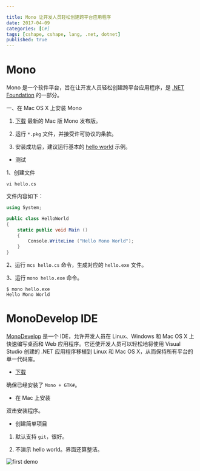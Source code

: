 ```yaml
---

title: Mono 让开发人员轻松创建跨平台应用程序
date: 2017-04-09
categories: [C#]
tags: [cshape, cshape, lang, .net, dotnet]
published: true
---
```




# Mono

Mono 是一个软件平台，旨在让开发人员轻松创建跨平台应用程序，是 [.NET Foundation](https://dotnetfoundation.org/) 的一部分。

一、在 Mac OS X 上安装 Mono

1. [下载](http://www.mono-project.com/download/) 最新的 Mac 版 Mono 发布版。

2. 运行 ```*.pkg``` 文件，并接受许可协议的条款。

3. 安装成功后，建议运行基本的 [hello world](http://www.mono-project.com/docs/getting-started/mono-basics/) 示例。

- 测试

1、创建文件

```
vi hello.cs
```

文件内容如下：

```c#
using System;

public class HelloWorld
{
    static public void Main ()
    {
        Console.WriteLine ("Hello Mono World");
    }
}
```

2、运行 ```mcs hello.cs``` 命令，生成对应的 ```hello.exe``` 文件。

3、运行 ```mono hello.exe``` 命令。

```
$ mono hello.exe
Hello Mono World
```

# MonoDevelop IDE

[MonoDevelop](http://www.monodevelop.com/) 是一个 IDE，允许开发人员在 Linux、Windows 和 Mac OS X 上快速编写桌面和 Web 应用程序。它还使开发人员可以轻松地将使用 Visual Studio 创建的 .NET 应用程序移植到 Linux 和 Mac OS X，从而保持所有平台的单一代码库。

- [下载](http://www.monodevelop.com/download/)

确保已经安装了 ```Mono + GTK#```。

- 在 Mac 上安装

双击安装程序。

- 创建简单项目

1. 默认支持 ```git```，很好。

2. 不演示 hello world。界面还算整洁。

![first demo](https://raw.githubusercontent.com/houbb/resource/master/img/cshape/2017-03-01-mono-dev.png)

